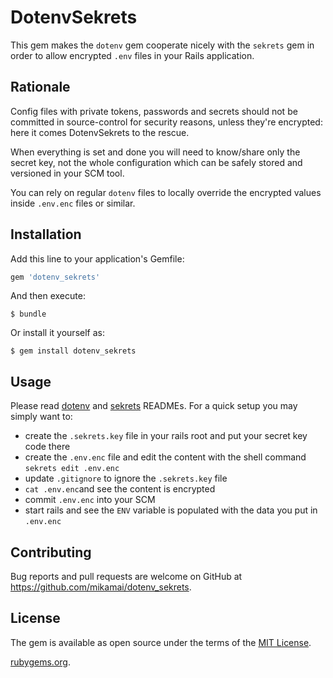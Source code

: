 # DotenvSekrets

This gem makes the `dotenv` gem cooperate nicely with the `sekrets` gem in order to allow encrypted `.env` files in your Rails application.


## Rationale

Config files with private tokens, passwords and secrets should not be committed in source-control for security reasons, unless they're encrypted: here it comes DotenvSekrets to the rescue.

When everything is set and done you will need to know/share only the secret key, not the whole configuration which can be safely stored and versioned in your SCM tool.

You can rely on regular `dotenv` files to locally override the encrypted values inside `.env.enc` files or similar.


## Installation

Add this line to your application's Gemfile:

```ruby
gem 'dotenv_sekrets'
```

And then execute:

    $ bundle

Or install it yourself as:

    $ gem install dotenv_sekrets

## Usage

Please read [dotenv](https://github.com/bkeepers/dotenv) and [sekrets](https://github.com/ahoward/sekrets) READMEs.
For a quick setup you may simply want to:
* create the `.sekrets.key` file in your rails root and put your secret key code there
* create the `.env.enc` file and edit the content with the shell command `sekrets edit .env.enc`
* update `.gitignore` to ignore the `.sekrets.key` file
* `cat .env.enc`and see the content is encrypted
* commit `.env.enc` into your SCM
* start rails and see the `ENV` variable is populated with the data you put in `.env.enc`


## Contributing

Bug reports and pull requests are welcome on GitHub at https://github.com/mikamai/dotenv_sekrets.


## License

The gem is available as open source under the terms of the [MIT License](http://opensource.org/licenses/MIT).


[rubygems.org](https://github.com/).

